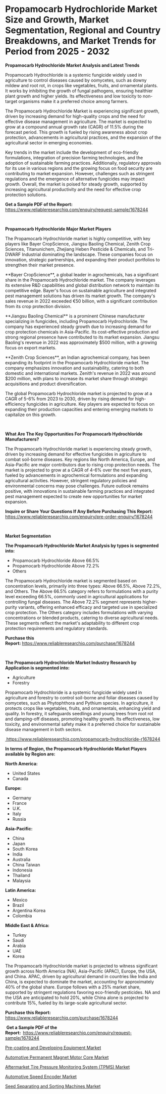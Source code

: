 <p><h1>Propamocarb Hydrochloride Market Size and Growth, Market Segmentation, Regional and Country Breakdowns, and Market Trends for Period from 2025 -  2032</h1></p><p><strong>Propamocarb Hydrochloride Market Analysis and Latest Trends</strong></p>
<p><p>Propamocarb Hydrochloride is a systemic fungicide widely used in agriculture to control diseases caused by oomycetes, such as downy mildew and root rot, in crops like vegetables, fruits, and ornamental plants. It works by inhibiting the growth of fungal pathogens, ensuring healthier plant growth and higher yields. Its effectiveness and low toxicity to non-target organisms make it a preferred choice among farmers.</p><p>The Propamocarb Hydrochloride Market is experiencing significant growth, driven by increasing demand for high-quality crops and the need for effective disease management in agriculture. The market is expected to grow at a compound annual growth rate (CAGR) of 11.5% during the forecast period. This growth is fueled by rising awareness about crop protection, advancements in agricultural practices, and the expansion of the agricultural sector in emerging economies.</p><p>Key trends in the market include the development of eco-friendly formulations, integration of precision farming technologies, and the adoption of sustainable farming practices. Additionally, regulatory approvals for its use in various regions and the growing focus on food security are contributing to market expansion. However, challenges such as stringent regulations and the emergence of alternative fungicides may impact growth. Overall, the market is poised for steady growth, supported by increasing agricultural productivity and the need for effective crop protection solutions.</p></p>
<p><strong>Get a Sample PDF of the Report:&nbsp;</strong> <a href="https://www.reliableresearchiq.com/enquiry/request-sample/1678244?utm_campaign=1876&utm_medium=2&utm_source=Github&utm_content=ia&utm_term=24012025&utm_id=propamocarb-hydrochloride">https://www.reliableresearchiq.com/enquiry/request-sample/1678244</a></p>
<p>&nbsp;</p>
<p><strong>Propamocarb Hydrochloride Major Market Players</strong></p>
<p><p>The Propamocarb Hydrochloride market is highly competitive, with key players like Bayer CropScience, Jiangsu Baoling Chemical, Zenith Crop Sciences, Titanunichem, Zhejiang Heben Pesticide & Chemicals, and Tri-DWARF Industrial dominating the landscape. These companies focus on innovation, strategic partnerships, and expanding their product portfolios to strengthen their market presence.</p><p>**Bayer CropScience**, a global leader in agrochemicals, has a significant share in the Propamocarb Hydrochloride market. The company leverages its extensive R&D capabilities and global distribution network to maintain its competitive edge. Bayer's focus on sustainable agriculture and integrated pest management solutions has driven its market growth. The company's sales revenue in 2022 exceeded €50 billion, with a significant contribution from its crop protection division.</p><p>**Jiangsu Baoling Chemical** is a prominent Chinese manufacturer specializing in fungicides, including Propamocarb Hydrochloride. The company has experienced steady growth due to increasing demand for crop protection chemicals in Asia-Pacific. Its cost-effective production and strong regional presence have contributed to its market expansion. Jiangsu Baoling's revenue in 2022 was approximately $500 million, with a growing focus on export markets.</p><p>**Zenith Crop Sciences**, an Indian agrochemical company, has been expanding its footprint in the Propamocarb Hydrochloride market. The company emphasizes innovation and sustainability, catering to both domestic and international markets. Zenith's revenue in 2022 was around $200 million, with plans to increase its market share through strategic acquisitions and product diversification.</p><p>The global Propamocarb Hydrochloride market is projected to grow at a CAGR of 5-6% from 2023 to 2030, driven by rising demand for high-efficiency fungicides in agriculture. Key players are expected to focus on expanding their production capacities and entering emerging markets to capitalize on this growth.</p></p>
<p>&nbsp;</p>
<p><strong>What Are The Key Opportunities For Propamocarb Hydrochloride Manufacturers?</strong></p>
<p><p>The Propamocarb Hydrochloride market is experiencing steady growth, driven by increasing demand for effective fungicides in agriculture to combat soil-borne diseases. Key regions like North America, Europe, and Asia-Pacific are major contributors due to rising crop protection needs. The market is projected to grow at a CAGR of 4-6% over the next five years, fueled by advancements in agrochemical formulations and expanding agricultural activities. However, stringent regulatory policies and environmental concerns may pose challenges. Future outlook remains positive, with innovations in sustainable farming practices and integrated pest management expected to create new opportunities for market expansion.</p></p>
<p><strong>Inquire or Share Your Questions If Any Before Purchasing This Report:</strong> <a href="https://www.reliableresearchiq.com/enquiry/pre-order-enquiry/1678244?utm_campaign=1876&utm_medium=2&utm_source=Github&utm_content=ia&utm_term=24012025&utm_id=propamocarb-hydrochloride">https://www.reliableresearchiq.com/enquiry/pre-order-enquiry/1678244</a></p>
<p>&nbsp;</p>
<p><strong>Market Segmentation</strong></p>
<p><strong>The Propamocarb Hydrochloride Market Analysis by types is segmented into:</strong></p>
<p><ul><li>Propamocarb Hydrochloride Above 66.5%</li><li>Propamocarb Hydrochloride Above 72.2%</li><li>Others</li></ul></p>
<p><p>The Propamocarb Hydrochloride market is segmented based on concentration levels, primarily into three types: Above 66.5%, Above 72.2%, and Others. The Above 66.5% category refers to formulations with a purity level exceeding 66.5%, commonly used in agricultural applications for controlling fungal diseases. The Above 72.2% segment represents higher-purity variants, offering enhanced efficacy and targeted use in specialized crop protection. The Others category includes formulations with varying concentrations or blended products, catering to diverse agricultural needs. These segments reflect the market's adaptability to different crop protection requirements and regulatory standards.</p></p>
<p><strong>Purchase this Report:&nbsp;</strong><a href="https://www.reliableresearchiq.com/purchase/1678244?utm_campaign=1876&utm_medium=2&utm_source=Github&utm_content=ia&utm_term=24012025&utm_id=propamocarb-hydrochloride">https://www.reliableresearchiq.com/purchase/1678244</a></p>
<p>&nbsp;</p>
<p><strong>The Propamocarb Hydrochloride Market Industry Research by Application is segmented into:</strong></p>
<p><ul><li>Agriculture</li><li>Forestry</li></ul></p>
<p><p>Propamocarb Hydrochloride is a systemic fungicide widely used in agriculture and forestry to control soil-borne and foliar diseases caused by oomycetes, such as Phytophthora and Pythium species. In agriculture, it protects crops like vegetables, fruits, and ornamentals, enhancing yield and quality. In forestry, it safeguards seedlings and young trees from root rot and damping-off diseases, promoting healthy growth. Its effectiveness, low toxicity, and environmental safety make it a preferred choice for sustainable disease management in both sectors.</p></p>
<p><a href="https://www.reliableresearchiq.com/propamocarb-hydrochloride-r1678244?utm_campaign=1876&utm_medium=2&utm_source=Github&utm_content=ia&utm_term=24012025&utm_id=propamocarb-hydrochloride">&nbsp;https://www.reliableresearchiq.com/propamocarb-hydrochloride-r1678244</a></p>
<p><strong>In terms of Region, the Propamocarb Hydrochloride Market Players available by Region are:</strong></p>
<p>
    <p> <strong> North America: </strong>
        <ul>
            <li>United States</li>
            <li>Canada</li>
        </ul>
        </p> 
    <p> <strong> Europe: </strong>
        <ul>
            <li>Germany</li>
            <li>France</li>
            <li>U.K.</li>
            <li>Italy</li>
            <li>Russia</li>
        </ul>
        </p> 
    <p> <strong> Asia-Pacific: </strong>
        <ul>
            <li>China</li>
            <li>Japan</li>
            <li>South Korea</li>
            <li>India</li>
            <li>Australia</li>
            <li>China Taiwan</li>
            <li>Indonesia</li>
            <li>Thailand</li>
            <li>Malaysia</li>
        </ul>
        </p> 
    <p> <strong> Latin America: </strong>
        <ul>
            <li>Mexico</li>
            <li>Brazil</li>
            <li>Argentina Korea</li>
            <li>Colombia</li>
        </ul>
        </p> 
    <p> <strong> Middle East & Africa: </strong>
        <ul>
            <li>Turkey</li>
            <li>Saudi</li>
            <li>Arabia</li>
            <li>UAE</li>
            <li>Korea</li>
        </ul>
    </p>
    </p>
<p><p>The Propamocarb Hydrochloride market is projected to witness significant growth across North America (NA), Asia-Pacific (APAC), Europe, the USA, and China. APAC, driven by agricultural demand in countries like India and China, is expected to dominate the market, accounting for approximately 40% of the global share. Europe follows with a 25% market share, supported by stringent regulations favoring eco-friendly pesticides. NA and the USA are anticipated to hold 20%, while China alone is projected to contribute 15%, fueled by its large-scale agricultural sector.</p></p>
<p><strong>Purchase this Report: </strong><a href="https://www.reliableresearchiq.com/purchase/1678244?utm_campaign=1876&utm_medium=2&utm_source=Github&utm_content=ia&utm_term=24012025&utm_id=propamocarb-hydrochloride">https://www.reliableresearchiq.com/purchase/1678244</a></p>
<p>&nbsp;<strong>Get a Sample PDF of the Report:&nbsp;&nbsp;</strong><a href="https://www.reliableresearchiq.com/enquiry/request-sample/1678244?utm_campaign=1876&utm_medium=2&utm_source=Github&utm_content=ia&utm_term=24012025&utm_id=propamocarb-hydrochloride">https://www.reliableresearchiq.com/enquiry/request-sample/1678244</a></p>
<p><strong></strong></p>
<p><p><a href="https://www.linkedin.com/pulse/pre-coating-developing-equipment-market-growth-forecast-pynrf?utm_campaign=1876&utm_medium=2&utm_source=Github&utm_content=ia&utm_term=24012025&utm_id=propamocarb-hydrochloride">Pre-coating and Developing Equipment Market</a></p><p><a href="https://www.linkedin.com/pulse/automotive-permanent-magnet-motor-core-market-analysis-89tbc?utm_campaign=1876&utm_medium=2&utm_source=Github&utm_content=ia&utm_term=24012025&utm_id=propamocarb-hydrochloride">Automotive Permanent Magnet Motor Core Market</a></p><p><a href="https://github.com/bholdsfofie/Market-Research-Report-List-1/blob/main/aftermarket-tire-pressure-monitoring-system-tpms-market.md?utm_campaign=1876&utm_medium=2&utm_source=Github&utm_content=ia&utm_term=24012025&utm_id=propamocarb-hydrochloride">Aftermarket Tire Pressure Monitoring System (TPMS) Market</a></p><p><a href="https://github.com/soufframalvina2001/Market-Research-Report-List-1/blob/main/automotive-speed-encoder-market.md?utm_campaign=1876&utm_medium=2&utm_source=Github&utm_content=ia&utm_term=24012025&utm_id=propamocarb-hydrochloride">Automotive Speed Encoder Market</a></p><p><a href="https://www.linkedin.com/pulse/global-perspectives-seed-separating-sorting-machines-market-57boe?utm_campaign=1876&utm_medium=2&utm_source=Github&utm_content=ia&utm_term=24012025&utm_id=propamocarb-hydrochloride">Seed Separating and Sorting Machines Market</a></p></p>